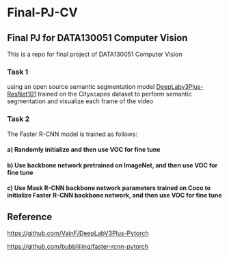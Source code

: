 # Final-PJ-CV

## Final PJ for DATA130051 Computer Vision

This is a repo for final project of DATA130051 Computer Vision
### Task 1
using an open source semantic segmentation model [DeepLabv3Plus-ResNet101](https://github.com/VainF/DeepLabV3Plus-Pytorch) trained on the Cityscapes dataset to perform semantic segmentation and visualize each frame of the video

### Task 2
The Faster R-CNN model is trained as follows: 
#### a) Randomly initialize and then use VOC for fine tune
#### b) Use backbone network pretrained on ImageNet, and then use VOC for fine tune
#### c) Use Mask R-CNN backbone network parameters trained on Coco to initialize Faster R-CNN backbone network, and then use VOC for fine tune

## Reference
https://github.com/VainF/DeepLabV3Plus-Pytorch

https://github.com/bubbliiiing/faster-rcnn-pytorch
